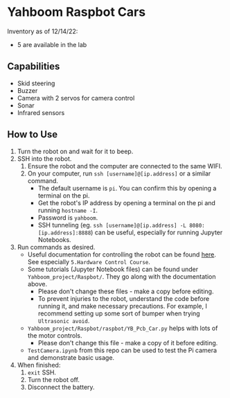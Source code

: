 # Yahboom Raspbot Cars
Inventory as of 12/14/22:
- 5 are available in the lab


## Capabilities
- Skid steering
- Buzzer
- Camera with 2 servos for camera control
- Sonar
- Infrared sensors


## How to Use
1. Turn the robot on and wait for it to beep.
2. SSH into the robot.
    1. Ensure the robot and the computer are connected to the same WIFI.
    2. On your computer, run `ssh [username]@[ip.address]` or a similar command.
        - The default username is `pi`. You can confirm this by opening a terminal on the pi.
        - Get the robot's IP address by opening a terminal on the pi and running `hostname -I`.
        - Password is `yahboom`.
        - SSH tunneling (eg. `ssh [username]@[ip.address] -L 8080:[ip.address]:8888`) can be useful, especially for running Jupyter Notebooks.
3. Run commands as desired.
    - Useful documentation for controlling the robot can be found [here](http://www.yahboom.net/study/Raspbot). See especially `5.Hardware Control Course`.
    - Some tutorials (Jupyter Notebook files) can be found under `Yahboom_project/Raspbot/`. They go along with the documentation above.
        - Please don't change these files - make a copy before editing.
        - To prevent injuries to the robot, understand the code before running it, and make necessary precautions. For example, I recommend setting up some sort of bumper when trying `Ultrasonic avoid`.
    - `Yahboom_project/Raspbot/raspbot/YB_Pcb_Car.py` helps with lots of the motor controls.
        - Please don't change this file - make a copy of it before editing.
    - `TestCamera.ipynb` from this repo can be used to test the Pi camera and demonstrate basic usage.
4. When finished: 
    1. `exit` SSH.
    2. Turn the robot off.
    3. Disconnect the battery.
